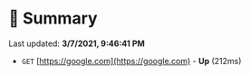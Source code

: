 # 📖 Summary
Last updated: **3/7/2021, 9:46:41 PM**

- `GET` [https://google.com](https://google.com) - **Up** (212ms)
